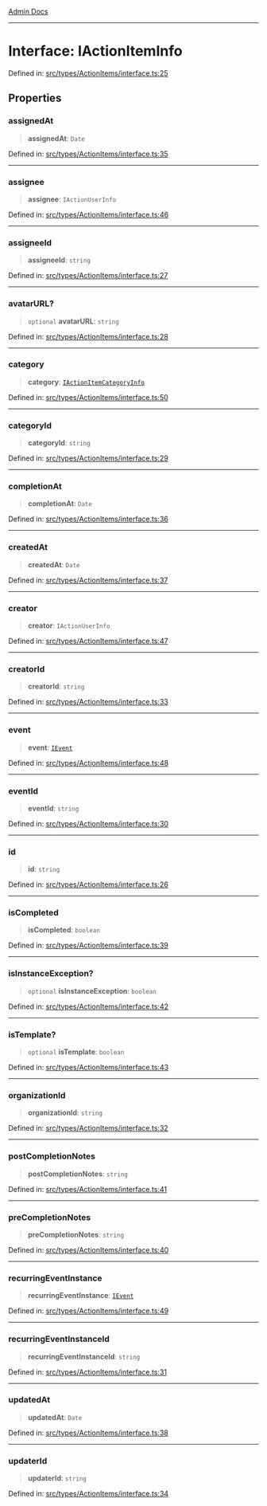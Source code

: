 [Admin Docs](/)

***

# Interface: IActionItemInfo

Defined in: [src/types/ActionItems/interface.ts:25](https://github.com/PalisadoesFoundation/talawa-admin/blob/main/src/types/ActionItems/interface.ts#L25)

## Properties

### assignedAt

> **assignedAt**: `Date`

Defined in: [src/types/ActionItems/interface.ts:35](https://github.com/PalisadoesFoundation/talawa-admin/blob/main/src/types/ActionItems/interface.ts#L35)

***

### assignee

> **assignee**: `IActionUserInfo`

Defined in: [src/types/ActionItems/interface.ts:46](https://github.com/PalisadoesFoundation/talawa-admin/blob/main/src/types/ActionItems/interface.ts#L46)

***

### assigneeId

> **assigneeId**: `string`

Defined in: [src/types/ActionItems/interface.ts:27](https://github.com/PalisadoesFoundation/talawa-admin/blob/main/src/types/ActionItems/interface.ts#L27)

***

### avatarURL?

> `optional` **avatarURL**: `string`

Defined in: [src/types/ActionItems/interface.ts:28](https://github.com/PalisadoesFoundation/talawa-admin/blob/main/src/types/ActionItems/interface.ts#L28)

***

### category

> **category**: [`IActionItemCategoryInfo`](types\ActionItems\interface\README\interfaces\IActionItemCategoryInfo.md)

Defined in: [src/types/ActionItems/interface.ts:50](https://github.com/PalisadoesFoundation/talawa-admin/blob/main/src/types/ActionItems/interface.ts#L50)

***

### categoryId

> **categoryId**: `string`

Defined in: [src/types/ActionItems/interface.ts:29](https://github.com/PalisadoesFoundation/talawa-admin/blob/main/src/types/ActionItems/interface.ts#L29)

***

### completionAt

> **completionAt**: `Date`

Defined in: [src/types/ActionItems/interface.ts:36](https://github.com/PalisadoesFoundation/talawa-admin/blob/main/src/types/ActionItems/interface.ts#L36)

***

### createdAt

> **createdAt**: `Date`

Defined in: [src/types/ActionItems/interface.ts:37](https://github.com/PalisadoesFoundation/talawa-admin/blob/main/src/types/ActionItems/interface.ts#L37)

***

### creator

> **creator**: `IActionUserInfo`

Defined in: [src/types/ActionItems/interface.ts:47](https://github.com/PalisadoesFoundation/talawa-admin/blob/main/src/types/ActionItems/interface.ts#L47)

***

### creatorId

> **creatorId**: `string`

Defined in: [src/types/ActionItems/interface.ts:33](https://github.com/PalisadoesFoundation/talawa-admin/blob/main/src/types/ActionItems/interface.ts#L33)

***

### event

> **event**: [`IEvent`](types\Event\interface\README\interfaces\IEvent.md)

Defined in: [src/types/ActionItems/interface.ts:48](https://github.com/PalisadoesFoundation/talawa-admin/blob/main/src/types/ActionItems/interface.ts#L48)

***

### eventId

> **eventId**: `string`

Defined in: [src/types/ActionItems/interface.ts:30](https://github.com/PalisadoesFoundation/talawa-admin/blob/main/src/types/ActionItems/interface.ts#L30)

***

### id

> **id**: `string`

Defined in: [src/types/ActionItems/interface.ts:26](https://github.com/PalisadoesFoundation/talawa-admin/blob/main/src/types/ActionItems/interface.ts#L26)

***

### isCompleted

> **isCompleted**: `boolean`

Defined in: [src/types/ActionItems/interface.ts:39](https://github.com/PalisadoesFoundation/talawa-admin/blob/main/src/types/ActionItems/interface.ts#L39)

***

### isInstanceException?

> `optional` **isInstanceException**: `boolean`

Defined in: [src/types/ActionItems/interface.ts:42](https://github.com/PalisadoesFoundation/talawa-admin/blob/main/src/types/ActionItems/interface.ts#L42)

***

### isTemplate?

> `optional` **isTemplate**: `boolean`

Defined in: [src/types/ActionItems/interface.ts:43](https://github.com/PalisadoesFoundation/talawa-admin/blob/main/src/types/ActionItems/interface.ts#L43)

***

### organizationId

> **organizationId**: `string`

Defined in: [src/types/ActionItems/interface.ts:32](https://github.com/PalisadoesFoundation/talawa-admin/blob/main/src/types/ActionItems/interface.ts#L32)

***

### postCompletionNotes

> **postCompletionNotes**: `string`

Defined in: [src/types/ActionItems/interface.ts:41](https://github.com/PalisadoesFoundation/talawa-admin/blob/main/src/types/ActionItems/interface.ts#L41)

***

### preCompletionNotes

> **preCompletionNotes**: `string`

Defined in: [src/types/ActionItems/interface.ts:40](https://github.com/PalisadoesFoundation/talawa-admin/blob/main/src/types/ActionItems/interface.ts#L40)

***

### recurringEventInstance

> **recurringEventInstance**: [`IEvent`](types\Event\interface\README\interfaces\IEvent.md)

Defined in: [src/types/ActionItems/interface.ts:49](https://github.com/PalisadoesFoundation/talawa-admin/blob/main/src/types/ActionItems/interface.ts#L49)

***

### recurringEventInstanceId

> **recurringEventInstanceId**: `string`

Defined in: [src/types/ActionItems/interface.ts:31](https://github.com/PalisadoesFoundation/talawa-admin/blob/main/src/types/ActionItems/interface.ts#L31)

***

### updatedAt

> **updatedAt**: `Date`

Defined in: [src/types/ActionItems/interface.ts:38](https://github.com/PalisadoesFoundation/talawa-admin/blob/main/src/types/ActionItems/interface.ts#L38)

***

### updaterId

> **updaterId**: `string`

Defined in: [src/types/ActionItems/interface.ts:34](https://github.com/PalisadoesFoundation/talawa-admin/blob/main/src/types/ActionItems/interface.ts#L34)

